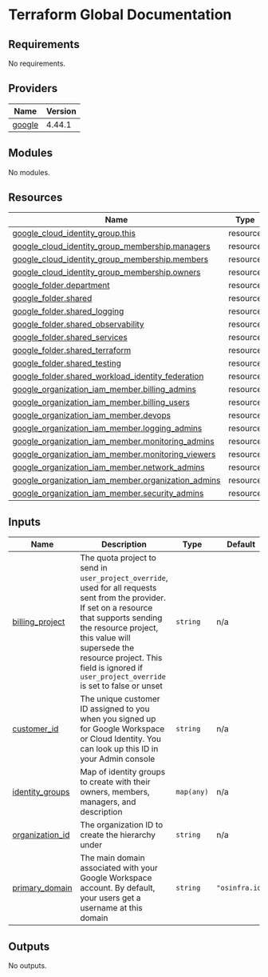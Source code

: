 # Terraform Global Documentation

<!-- BEGINNING OF PRE-COMMIT-TERRAFORM DOCS HOOK -->
## Requirements

No requirements.

## Providers

| Name | Version |
|------|---------|
| <a name="provider_google"></a> [google](#provider\_google) | 4.44.1 |

## Modules

No modules.

## Resources

| Name | Type |
|------|------|
| [google_cloud_identity_group.this](https://registry.terraform.io/providers/hashicorp/google/latest/docs/resources/cloud_identity_group) | resource |
| [google_cloud_identity_group_membership.managers](https://registry.terraform.io/providers/hashicorp/google/latest/docs/resources/cloud_identity_group_membership) | resource |
| [google_cloud_identity_group_membership.members](https://registry.terraform.io/providers/hashicorp/google/latest/docs/resources/cloud_identity_group_membership) | resource |
| [google_cloud_identity_group_membership.owners](https://registry.terraform.io/providers/hashicorp/google/latest/docs/resources/cloud_identity_group_membership) | resource |
| [google_folder.department](https://registry.terraform.io/providers/hashicorp/google/latest/docs/resources/folder) | resource |
| [google_folder.shared](https://registry.terraform.io/providers/hashicorp/google/latest/docs/resources/folder) | resource |
| [google_folder.shared_logging](https://registry.terraform.io/providers/hashicorp/google/latest/docs/resources/folder) | resource |
| [google_folder.shared_observability](https://registry.terraform.io/providers/hashicorp/google/latest/docs/resources/folder) | resource |
| [google_folder.shared_services](https://registry.terraform.io/providers/hashicorp/google/latest/docs/resources/folder) | resource |
| [google_folder.shared_terraform](https://registry.terraform.io/providers/hashicorp/google/latest/docs/resources/folder) | resource |
| [google_folder.shared_testing](https://registry.terraform.io/providers/hashicorp/google/latest/docs/resources/folder) | resource |
| [google_folder.shared_workload_identity_federation](https://registry.terraform.io/providers/hashicorp/google/latest/docs/resources/folder) | resource |
| [google_organization_iam_member.billing_admins](https://registry.terraform.io/providers/hashicorp/google/latest/docs/resources/organization_iam_member) | resource |
| [google_organization_iam_member.billing_users](https://registry.terraform.io/providers/hashicorp/google/latest/docs/resources/organization_iam_member) | resource |
| [google_organization_iam_member.devops](https://registry.terraform.io/providers/hashicorp/google/latest/docs/resources/organization_iam_member) | resource |
| [google_organization_iam_member.logging_admins](https://registry.terraform.io/providers/hashicorp/google/latest/docs/resources/organization_iam_member) | resource |
| [google_organization_iam_member.monitoring_admins](https://registry.terraform.io/providers/hashicorp/google/latest/docs/resources/organization_iam_member) | resource |
| [google_organization_iam_member.monitoring_viewers](https://registry.terraform.io/providers/hashicorp/google/latest/docs/resources/organization_iam_member) | resource |
| [google_organization_iam_member.network_admins](https://registry.terraform.io/providers/hashicorp/google/latest/docs/resources/organization_iam_member) | resource |
| [google_organization_iam_member.organization_admins](https://registry.terraform.io/providers/hashicorp/google/latest/docs/resources/organization_iam_member) | resource |
| [google_organization_iam_member.security_admins](https://registry.terraform.io/providers/hashicorp/google/latest/docs/resources/organization_iam_member) | resource |

## Inputs

| Name | Description | Type | Default | Required |
|------|-------------|------|---------|:--------:|
| <a name="input_billing_project"></a> [billing\_project](#input\_billing\_project) | The quota project to send in `user_project_override`, used for all requests sent from the provider. If set on a resource that supports sending the resource project, this value will supersede the resource project. This field is ignored if `user_project_override` is set to false or unset | `string` | n/a | yes |
| <a name="input_customer_id"></a> [customer\_id](#input\_customer\_id) | The unique customer ID assigned to you when you signed up for Google Workspace or Cloud Identity. You can look up this ID in your Admin console | `string` | n/a | yes |
| <a name="input_identity_groups"></a> [identity\_groups](#input\_identity\_groups) | Map of identity groups to create with their owners, members, managers, and description | `map(any)` | n/a | yes |
| <a name="input_organization_id"></a> [organization\_id](#input\_organization\_id) | The organization ID to create the hierarchy under | `string` | n/a | yes |
| <a name="input_primary_domain"></a> [primary\_domain](#input\_primary\_domain) | The main domain associated with your Google Workspace account. By default, your users get a username at this domain | `string` | `"osinfra.io"` | no |

## Outputs

No outputs.
<!-- END OF PRE-COMMIT-TERRAFORM DOCS HOOK -->
